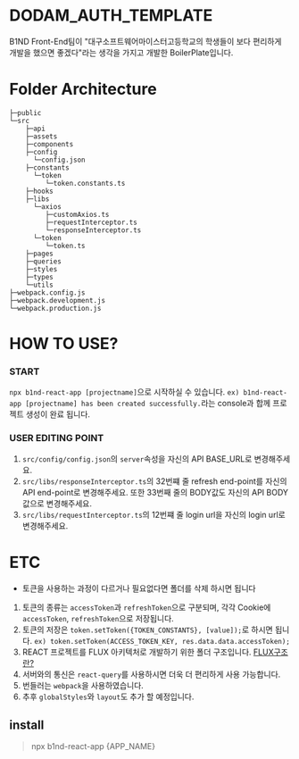 # DODAM_AUTH_TEMPLATE

B1ND Front-End팀이 "대구소프트웨어마이스터고등학교의 학생들이 보다 편리하게 개발을 했으면 좋겠다"라는 생각을 가지고 개발한 BoilerPlate입니다.

# Folder Architecture
```
├─public
└─src
    ├─api
    ├─assets
    ├─components
    ├─config
      └─config.json
    ├─constants
      └─token
         └─token.constants.ts
    ├─hooks
    ├─libs
      └─axios
         ├─customAxios.ts
         ├─requestInterceptor.ts
         └─responseInterceptor.ts
      └─token
         └─token.ts
    ├─pages
    ├─queries
    ├─styles
    ├─types
    └─utils
├─webpack.config.js
├─webpack.development.js
└─webpack.production.js
```
# HOW TO USE?

### START

`npx b1nd-react-app [projectname]`으로 시작하실 수 있습니다. 
`ex) b1nd-react-app [projectname] has been created successfully.`라는 console과 합께 프로젝트 생성이 완료 됩니다.

### USER EDITING POINT

1. `src/config/config.json`의 `server`속성을 자신의 API BASE_URL로 변경해주세요.
2. `src/libs/responseInterceptor.ts`의 32번쨰 줄 refresh end-point를 자신의 API end-point로 변경해주세요.
   또한 33번째 줄의 BODY값도 자신의 API BODY 값으로 변경해주세요.
3. `src/libs/requestInterceptor.ts`의 12번쨰 줄 login url을 자신의 login url로 변경해주세요.

# ETC
* 토큰을 사용하는 과정이 다르거나 필요없다면 폴더를 삭제 하시면 됩니다 

1. 토큰의 종류는 `accessToken`과 `refreshToken`으로 구분되며, 각각 Cookie에 `accessToken`, `refreshToken`으로 저장됩니다.
2. 토큰의 저장은 `token.setToken({TOKEN_CONSTANTS}, [value]);`로 하시면 됩니다. `ex) token.setToken(ACCESS_TOKEN_KEY, res.data.data.accessToken);`
2. REACT 프로젝트를 FLUX 아키텍처로 개발하기 위한 폴더 구조입니다. [FLUX구조란?](https://velog.io/@alskt0419/FLUX-%EC%95%84%ED%82%A4%ED%85%8D%EC%B3%90%EB%9E%80)
3. 서버와의 통신은 `react-query`를 사용하시면 더욱 더 편리하게 사용 가능합니다.
4. 번들러는 `webpack`을 사용하였습니다.
5. 추후 `globalStyles`와 `layout`도 추가 할 예정입니다.
   
## install


> npx b1nd-react-app {APP_NAME}







